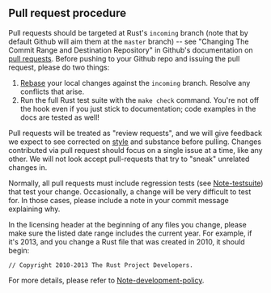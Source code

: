 ## Pull request procedure

Pull requests should be targeted at Rust's `incoming` branch (note that by default Github will aim them at the `master` branch) --
see "Changing The Commit Range and Destination Repository" in Github's documentation on [pull requests](https://help.github.com/articles/using-pull-requests).
Before pushing to your Github repo and issuing the pull request, please do two things:

1. [Rebase](http://git-scm.com/book/en/Git-Branching-Rebasing) your local changes against the `incoming` branch. Resolve any conflicts that arise.
2. Run the full Rust test suite with the `make check` command.
You're not off the hook even if you just stick to documentation; code examples in the docs are tested as well!

Pull requests will be treated as "review requests",
and we will give feedback we expect to see corrected on [style](https://github.com/mozilla/rust/wiki/Note-style-guide) and substance before pulling.
Changes contributed via pull request should focus on a single issue at a time, like any other.
We will not look accept pull-requests that try to "sneak" unrelated changes in.

Normally, all pull requests must include regression tests (see [Note-testsuite](https://github.com/mozilla/rust/wiki/Note-testsuite)) that test your change.
Occasionally, a change will be very difficult to test for.
In those cases, please include a note in your commit message explaining why.

In the licensing header at the beginning of any files you change, please make sure the listed date range includes the current year.
For example, if it's 2013, and you change a Rust file that was created in 2010, it should begin:

```
// Copyright 2010-2013 The Rust Project Developers.
```

For more details, please refer to [Note-development-policy](https://github.com/mozilla/rust/wiki/Note-development-policy).